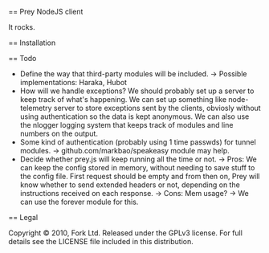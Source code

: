 == Prey NodeJS client 

It rocks.

== Installation

== Todo

- Define the way that third-party modules will be included.
 -> Possible implementations: Haraka, Hubot
- How will we handle exceptions? We should probably set up a server 
  to keep track of what's happening. We can set up something like
  node-telemetry server to store exceptions sent by the clients, obviosly
  without using authentication so the data is kept anonymous.
  We can also use the nlogger logging system that keeps track of modules
  and line numbers on the output.
- Some kind of authentication (probably using 1 time passwds) for tunnel modules.
 -> github.com/markbao/speakeasy module may help.
- Decide whether prey.js will keep running all the time or not.
 -> Pros: We can keep the config stored in memory, without needing to 
    save stuff to the config file. First request should be empty and 
    from then on, Prey will know whether to send extended headers or not, 
    depending on the instructions received on each response.
 -> Cons: Mem usage?
 -> We can use the forever module for this.
  

== Legal

Copyright © 2010, Fork Ltd.
Released under the GPLv3 license.
For full details see the LICENSE file included in this distribution.
